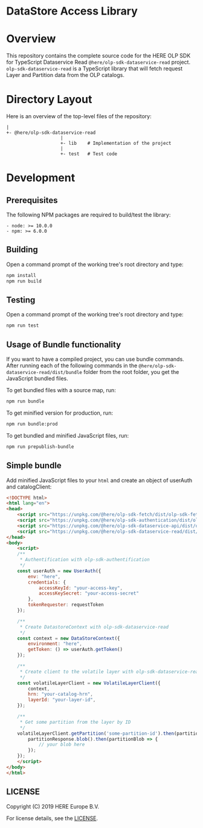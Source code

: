# DataStore Access Library

# Overview

This repository contains the complete source code for the HERE OLP SDK for TypeScript Dataservice Read `@here/olp-sdk-dataservice-read` project. `olp-sdk-dataservice-read` is a TypeScript library that will fetch request Layer and Partition data from the OLP catalogs.

# Directory Layout

Here is an overview of the top-level files of the repository:

    |
    +- @here/olp-sdk-dataservice-read
                        |
                        +- lib    # Implementation of the project
                        |
                        +- test   # Test code

# Development

## Prerequisites

The following NPM packages are required to build/test the library:

    - node: >= 10.0.0
    - npm: >= 6.0.0

## Building

Open a command prompt of the working tree's root directory and type:

```sh
npm install
npm run build
```

## Testing

Open a command prompt of the working tree's root directory and type:

```sh
npm run test
```

## Usage of Bundle functionality

If you want to have a compiled project, you can use bundle commands. After running each of the following commands in the `@here/olp-sdk-dataservice-read/dist/bundle` folder from the root folder, you get the JavaScript bundled files.

To get bundled files with a source map, run:

```sh
npm run bundle
```

To get minified version for production, run:

```sh
npm run bundle:prod
```

To get bundled and minified JavaScript files, run:

```sh
npm run prepublish-bundle
```

## Simple bundle

Add minified JavaScript files to your `html` and create an object of userAuth and catalogClient:

```html
<!DOCTYPE html>
<html lang="en">
<head>
    <script src="https://unpkg.com/@here/olp-sdk-fetch/dist/olp-sdk-fetch.min.js"></script>
    <script src="https://unpkg.com/@here/olp-sdk-authentication/dist/olp-sdk-authentification.min.js"></script>
    <script src="https://unpkg.com/@here/olp-sdk-dataservice-api/dist/olp-sdk-dataservice-api.min.js"></script>
    <script src="https://unpkg.com/@here/olp-sdk-dataservice-read/dist/olp-sdk-dataservice-read.min.js"></script>
</head>
<body>
    <script>
    /**
     * Authentification with olp-sdk-authentification
     */
    const userAuth = new UserAuth({
        env: "here",
        credentials: {
            accessKeyId: "your-access-key",
            accessKeySecret: "your-access-secret"
        },
        tokenRequester: requestToken
    });

    /**
     * Create DatastoreContext with olp-sdk-dataservice-read
     */
    const context = new DataStoreContext({
        environment: "here",
        getToken: () => userAuth.getToken()
    });

    /**
     * Create client to the volatile layer with olp-sdk-dataservice-read
     */
    const volatileLayerClient = new VolatileLayerClient({
        context,
        hrn: "your-catalog-hrn",
        layerId: "your-layer-id",
    });

    /**
     * Get some partition from the layer by ID
     */
    volatileLayerClient.getPartition('some-partition-id').then(partitionResponse => {
        partitionResponse.blob().then(partitionBlob => {
            // your blob here
        });
    });
    </script>
</body>
</html>
```

## LICENSE

Copyright (C) 2019 HERE Europe B.V.

For license details, see the [LICENSE](LICENSE).